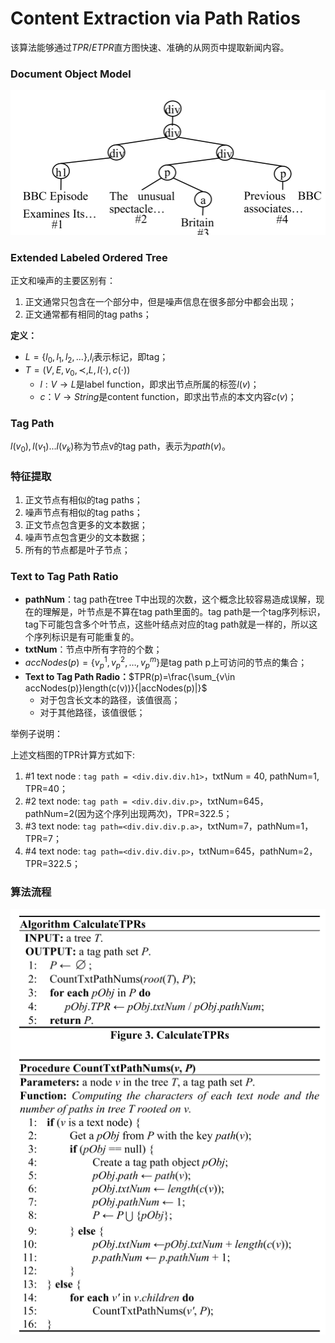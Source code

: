 # Content Extraction via Path Ratios

该算法能够通过$TPR/ETPR$直方图快速、准确的从网页中提取新闻内容。

### Document Object Model

![](./images/1.png)

### Extended Labeled Ordered Tree

正文和噪声的主要区别有：

1. 正文通常只包含在一个部分中，但是噪声信息在很多部分中都会出现；
2. 正文通常都有相同的tag paths；

**定义：**

- $L=\{l_0,l_1,l_2,...\}$,$l_i$表示标记，即tag；
- $T=(V,E,v_0,\prec ,L,l(\cdot),c(\cdot))$
  - $l:V\rightarrow L$是label function，即求出节点所属的标签$l(v)$；
  - $c：V\rightarrow String$是content function，即求出节点的本文内容$c(v)$；

### Tag Path

$l(v_0),l(v_1)...l(v_k)$称为节点v的tag path，表示为$path(v)$。

### 特征提取

1. 正文节点有相似的tag paths；
2. 噪声节点有相似的tag paths；
3. 正文节点包含更多的文本数据；
4. 噪声节点包含更少的文本数据；
5. 所有的节点都是叶子节点；

### Text to Tag Path Ratio

- **pathNum**：tag path在tree T中出现的次数，这个概念比较容易造成误解，现在的理解是，叶节点是不算在tag path里面的。tag path是一个tag序列标识，tag下可能包含多个叶节点，这些叶结点对应的tag path就是一样的，所以这个序列标识是有可能重复的。
- **txtNum**：节点中所有字符的个数；
- $accNodes(p)=\{v_p^1,v_p^2,…,v_p^m\}$是tag path p上可访问的节点的集合；
- **Text to Tag Path Radio：**$TPR(p)=\frac{\sum_{v\in accNodes(p)}length(c(v))}{|accNodes(p)|}$
  - 对于包含长文本的路径，该值很高；
  - 对于其他路径，该值很低；

举例子说明：

上述文档图的TPR计算方式如下:

1. \#1 text node : `tag path = <div.div.div.h1>`，txtNum = 40, pathNum=1, TPR=40；
2. \#2 text node: `tag path = <div.div.div.p>`，txtNum=645，pathNum=2(因为这个序列出现两次)，TPR=322.5；
3. \#3 text node: `tag path=<div.div.div.p.a>`，txtNum=7，pathNum=1，TPR=7；
4. \#4 text node: `tag path=<div.div.div.p>`，txtNum=645，pathNum=2，TPR=322.5；

### 算法流程

![](./images/2.png)

